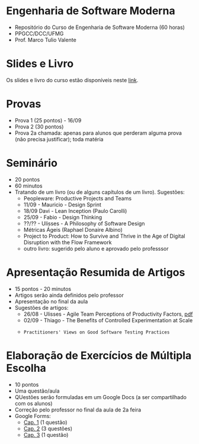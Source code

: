 # Engenharia de Software Moderna

* Repositório do Curso de Engenharia de Software Moderna (60 horas)
* PPGCC/DCC/UFMG
* Prof. Marco Tulio Valente

# Slides e Livro

Os slides e livro do curso estão disponíveis neste [link](https://engsoftmoderna.info).

# Provas

* Prova 1 (25 pontos) - 16/09
* Prova 2 (30 pontos)
* Prova 2a chamada: apenas para alunos que perderam alguma prova (não precisa justificar); toda matéria

# Seminário

* 20 pontos
* 60 minutos
* Tratando de um livro (ou de alguns capítulos de um livro). Sugestões:
  * Peopleware: Productive Projects and Teams
  * 11/09 - Mauricio - Design Sprint
  * 18/09 Davi - Lean Inception (Paulo Carolli)
  * 25/09 - Fabio - Design Thinking
  * ??/?? - Ulisses - A Philosophy of Software Design
  * Métricas Ágeis (Raphael Donaire Albino)
  * Project to Product: How to Survive and Thrive in the Age of Digital Disruption with the Flow Framework
  * outro livro: sugerido pelo aluno e aprovado pelo professsor

# Apresentação Resumida de Artigos

* 15 pontos - 20 minutos
* Artigos serão ainda definidos pelo professor
* Apresentação no final da aula
* Sugestões de artigos:
  * 26/08 - Ulisses - Agile Team Perceptions of Productivity Factors, [pdf](https://www.ime.usp.br/~kon/papers/Agile11.pdf) 
  * 02/09 - Thiago - The Benefits of Controlled Experimentation at Scale
  * 	Practitioners' Views on Good Software Testing Practices
  
# Elaboração de Exercícios de Múltipla Escolha

* 10 pontos
* Uma questão/aula
* QUestões serão formuladas em um Google Docs (a ser compartilhado com os alunos)
* Correção pelo professor no final da aula de 2a feira
* Google Forms:
  * [Cap. 1](https://docs.google.com/forms/d/1_CJ6SRll4bzB-vOiMUnc4mYEpK8qtTtVj4wA3uCTspE/edit?ts=5d517cce) (1 questão) 
  * [Cap. 2](https://docs.google.com/forms/d/1n5h5-ofFG6t3bTCtg3yGF7ZyR87BUpDzH2cZdYBkRjU/edit) (3 questões)
  * [Cap. 3](https://docs.google.com/forms/d/1pYlfi4iXN0_Jz_jswtF-E0ob6SiVVv9kbDTdvel0L-g/edit) (1 questão)
